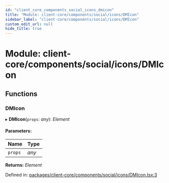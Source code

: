 ```yaml
---
id: "client_core_components_social_icons_dmicon"
title: "Module: client-core/components/social/icons/DMIcon"
sidebar_label: "client-core/components/social/icons/DMIcon"
custom_edit_url: null
hide_title: true
---
```


# Module: client-core/components/social/icons/DMIcon

## Functions

### DMIcon

▸ **DMIcon**(`props`: *any*): *Element*

#### Parameters:

Name | Type |
:------ | :------ |
`props` | *any* |

**Returns:** *Element*

Defined in: [packages/client-core/components/social/icons/DMIcon.tsx:3](https://github.com/xr3ngine/xr3ngine/blob/9d253dc38/packages/client-core/components/social/icons/DMIcon.tsx#L3)
